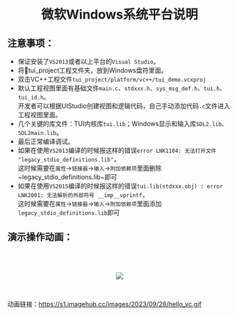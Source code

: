 <h1 align="center"> 微软Windows系统平台说明 </h1>

## 注意事项：
* 保证安装了`VS2013`或者以上平台的`Visual Studio`。
* 将:file_folder:tui_project工程文件夹，放到Windows盘符里面。
* 双击VC++工程文件`tui_project/platform/vc++/tui_demo.vcxproj`
* 默认工程视图里面有基础文件`main.c`、`stdxxx.h`、`sys_msg_def.h`、`tui.h`、`tui_id.h`。<br>
开发者可以根据UIStudio创建视图和逻辑代码，自己手动添加代码`.c`文件进入工程视图里面。
* 几个关键的库文件：TUI内核库`tui.lib`；Windows显示和输入库`SDL2.lib、SDL2main.lib`。
* 最后正常编译调试。
* 如果在使用`VS2013`编译的时候报这样的错误`error LNK1104: 无法打开文件 "legacy_stdio_definitions.lib"`，<br>
这时候需要在`属性`->`链接器`->`输入`->`附加依赖项`里面删除~legacy_stdio_definitions.lib~即可
* 如果在使用`VS2015`编译的时候报这样的错误`tui.lib(stdxxx.obj) : error LNK2001: 无法解析的外部符号 __imp__vprintf`，<br>
这时候需要在`属性`->`链接器`->`输入`->`附加依赖项`里面添加`legacy_stdio_definitions.lib`即可

## 演示操作动画：
<br>
<br>
<p align="center">
<img src="https://s1.imagehub.cc/images/2023/09/28/hello_vc.gif">
</p>
<br>

动画链接：https://s1.imagehub.cc/images/2023/09/28/hello_vc.gif


